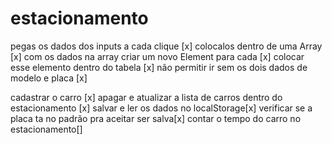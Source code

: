 # estacionamento

pegas os dados dos inputs a cada clique [x]
colocalos dentro de uma Array [x]
com os dados na array criar um novo Element para cada [x]
colocar esse elemento dentro do tabela [x]
não permitir ir sem os dois dados de modelo e placa [x]

cadastrar o carro [x]
apagar e atualizar a lista de carros dentro do estacionamento [x]
salvar e ler os dados no localStorage[x]
verificar se a placa ta no padrão pra aceitar ser salva[x]
contar o tempo do carro no estacionamento[]
